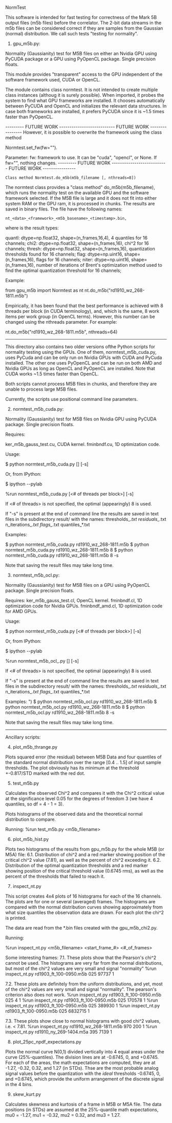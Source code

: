 NormTest

This software is intended for fast testing for correctness of the Mark 5B output
files (m5b files) before the correlator. The 2-bit data streams in the m5b files
can be considered correct if they are samples from the Gaussian (normal)
distribution. We call such tests "testing for normality".

1. gpu_m5b.py:

Normality (Gaussianity) test for M5B files on either an Nvidia GPU using PyCUDA
package or a GPU using PyOpenCL package. Single precision floats.

This module provides "transparent" access to the GPU independent of the
software framework used, CUDA or OpenCL.

The module contains class normtest. It is not intended to create multiple
class instances (althoug it is surely possible). When imported, it 
probes the system to find what GPU frameworks are installed. It chooses
automatically between PyCUDA and OpenCL and initializes the relevant 
data structures. In case both frameworks are installed, it prefers
PyCUDA since it is ~1.5 times faster than PyOpenCL.


--------- FUTURE WORK --------------------------- FUTURE WORK ----------------
However, it is possible to overwrite the framework using the class method

Normtest.set_fw(fw="").

Parameter:
    fw: framework to use. It can be "cuda", "opencl", or None.
        If fw="", nothing changes. 
--------- FUTURE WORK --------------------------- FUTURE WORK ----------------

    Class method Normtest.do_m5b(m5b_filename [, nthreads=8])

The normtest class provides a "class method" do_m5b(m5b_filename),
which runs the normality test on the available GPU and the software
framework selected. If the M5B file is large and it does not fit into either
system RAM or the GPU ram, it is processed in chunks. The results are saved 
in binary files.  The file have the following names:

    nt_<data>_<framework>_<m5b_basename>_<timestamp>.bin,

where <data> is the result types:

quantl: dtype=np.float32, shape=(n_frames,16,4), 4 quantiles for 16 channels;
chi2:   dtype=np.float32, shape=(n_frames,16), chi^2 for 16 channels;
thresh: dtype=np.float32, shape=(n_frames,16), quantization thresholds found
        for 16 channels;
flag:   dtype=np.uint16, shape=(n_frames,16), flags for 16 channels; 
niter:  dtype=np.uint16, shape=(n_frames,16), number of iterations of Brent's
        optimization method used to find the optimal quantization threshold
        for 16 channels;

   
Example:
   
from gpu_m5b import Normtest as nt
nt.do_m5b("rd1910_wz_268-1811.m5b")

Empirically, it has been found that the best performance is achieved 
with 8 threads per block (in CUDA terminology), and, which is the same, 
8 work items per work group (in OpenCL terms). However, this number can 
be changed using the nthreads parameter. For example:

nt.do_m5b("rd1910_wz_268-1811.m5b", nthreads=64)


---------------------------

This directory also contains two older versions ofthe Python scripts for
normality testing using the GPUs. One of them, normtest_m5b_cuda.py, uses
PyCuda and can be only run on Nvidia GPUs with CUDA and PyCuda installed.
The other one uses PyOpenCL and can be run on both AMD and Nvidia GPUs as
long as OpenCL and PyOpenCL are installed. Note that CUDA works ~1.5 times
faster than OpenCL.

Both scripts cannot process M5B files in chunks, and therefore they are unable
to process large M5B files.

Currently, the scripts use positional command line parameters.

2. normtest_m5b_cuda.py:

Normality (Gaussianity) test for M5B files on Nvidia GPU using PyCUDA package.
Single precision floats.

Requires:

ker_m5b_gauss_test.cu, CUDA kernel.
fminbndf.cu, 1D optimization code.

Usage:

$ python normtest_m5b_cuda.py <m5b-file-name> [<of threads per block>] [-s]

Or, from IPython:

$ ipython --pylab

%run normtest_m5b_cuda.py <m5b-file-name> [<# of threads per block>] [-s]

If <# of threads> is not specified, the optimal (appearingly) 8 is used.

If "-s" is present at the end of command line the results are saved in text
files in the subdirectory result/ with the names:
   thresholds_*.txt
   residuals_*.txt
   n_iterations_*.txt
   flags_*.txt
   quantiles_*.txt

Examples:

$ python normtest_m5b_cuda.py rd1910_wz_268-1811.m5b
$ python normtest_m5b_cuda.py rd1910_wz_268-1811.m5b 8
$ python normtest_m5b_cuda.py rd1910_wz_268-1811.m5b 8 -s

Note that saving the result files may take long time.




3. normtest_m5b_ocl.py:

Normality (Gaussianity) test for M5B files on a GPU using PyOpenCL package.
Single precision floats.

Requires:
ker_m5b_gauss_test.cl, OpenCL kernel.
fminbndf.cl, 1D optimization code for Nvidia GPUs.
fminbndf_amd.cl, 1D optimization code for AMD GPUs.

Usage: 

$ python normtest_m5b_cuda.py <m5b-file-name> [<# of threads per block>] [-s]

Or, from IPython:

$ ipython --pylab

%run normtest_m5b_ocl_.py <m5b-file-name> [<of threads per block>] [-s]

If <# of threads> is not specified, the optimal (appearingly) 8 is used.

If "-s" is present at the end of command line the results are saved in text
files in the subdirectory result/ with the names:
   thresholds_*.txt
   residuals_*.txt
   n_iterations_*.txt
   flags_*.txt
   quantiles_*.txt

Examples:
")
$ python normtest_m5b_ocl.py rd1910_wz_268-1811.m5b
$ python normtest_m5b_ocl.py rd1910_wz_268-1811.m5b 8
$ python normtest_m5b_ocl.py rd1910_wz_268-1811.m5b 8 -s

Note that saving the result files may take long time.


----------------------------

Ancillary scripts:

4. plot_m5b_thrange.py

Plots squared error (the residual) between M5B Data and four quantiles of the
standard normal distribution over the range [0.4 .. 1.5] of input sample
thresholds. The plot obviously has its minimum at the threshold +-0.817/STD
marked with the red dot.


5. test_m5b.py

Calculates the observed Chi^2 and compares it with the Chi^2 critical value at
the significance level 0.05 for the degrees of freedom 3 (we have 4 quantiles,
so df = 4 - 1 = 3).

Plots histograms of the observed data and the theoretical normal distribution
to compare.

Running:
%run test_m5b.py <m5b_filename>


6. plot_m5b_hist.py

Plots two histograms of the results from gpu_m5b.py for the whole 
M5B (or M5A) file: 
6.1. Distribution of chi^2 and a red marker showing position of the critical
     chi^2 value (7.81), as well as the percent of chi^2 exceeding it.
6.2. Distribution of the optimal quantization thresholds and a red marker
     showing position of the critical threshold value (0.6745 rms), as well as
     the percent of the thresholds that failed to reach it.


7. inspect_nt.py

This script creates 4x4 plots of 16 histograms for each of the 16 channels.
The plots are for one or several (averaged) frames. The histograms are compared
with the normal distribution curves showing approximately from what size
quantiles the observation data are drawn. For each plot the chi^2 is printed.

The data are read from the *.bin files created with the gpu_m5b_chi2.py.

Running:

%run inspect_nt.py <m5b_filename> <timestamp> <start_frame_#> <#_of_frames> 

Some interesting frames:
7.1. These plots show that the Pearson's chi^2 cannot be used. The histograms 
are very far from the normal distributions, but most of the chi^2 values
are very small and signal "normality"
%run inspect_nt.py rd1903_ft_100-0950.m5b 025 97737 1

7.2. These plots are definitely from the uniform distributions, and yet, most
of the chi^2 values are very small and signal "normality". The pearson's
criterion also does not work.
%run inspect_nt.py rd1903_ft_100-0950.m5b 025 4 1
%run inspect_nt.py rd1903_ft_100-0950.m5b 025 170578 1
%run inspect_nt.py rd1903_ft_100-0950.m5b 025 389930 1
%run inspect_nt.py rd1903_ft_100-0950.m5b 025 6832715 1

7.3. These plots show close to normal histograms with good chi^2 values, i.e.
< 7.81.
%run inspect_nt.py rd1910_wz_268-1811.m5b 970 200 1
%run inspect_nt.py rd1910_ny_269-1404.m5a 395 7139 1


8. plot_25pc_npdf_expectations.py

Plots the normal curve N(0,1) divided vertically into 4 equal areas under the 
curve (25%-quantiles). The division lines are at -0.6745, 0, and +0.6745. 
For each of the areas, the math expectations are computed, they are at 
    -1.27, -0.32, 0.32, and 1.27 (in STDs). 
Thse are the most probable analog signal values before the quantization with
the *ideal* thresholds -0.6745, 0, and +0.6745, which provide the uniform 
arrangement of the discrete signal in the 4 bins.  


9. skew_kurt.py

Calculates skewness and kurtosis of a frame in M5B or M5A file.
The data positions (in STDs) are assumed at the 25%-quantile math expectations,
  mu0 = -1.27, mu1 = -0.32, mu2 = 0.32, and mu3 = 1.27.



